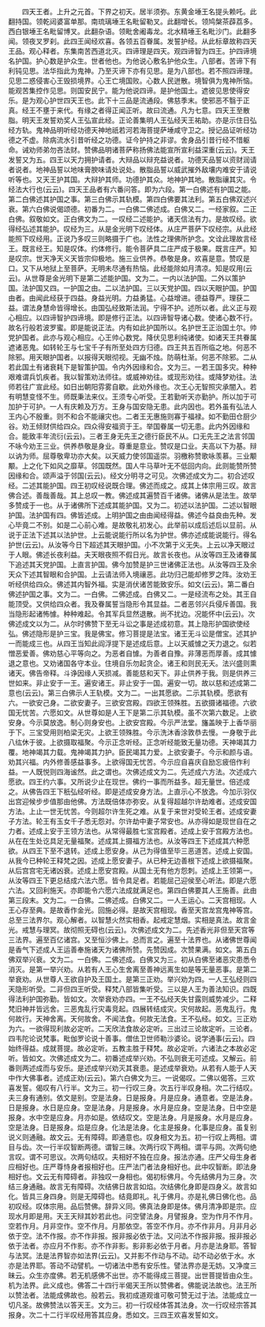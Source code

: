 <!-- { "loadSidebar": true } -->
　　四天王者。上升之元首。下界之初天。居半须弥。东黄金埵王名提头赖吒。此翻持国。领乾闼婆富单那。南琉璃埵王名毗留勒叉。此翻增长。领鸠槃茶薜荔多。西白银埵王名毗留博叉。此翻杂语。领毗舍阇毒龙。北水精埵王名毗沙门。此翻多闻。领夜叉罗刹。此四王闻经欢喜。各领五百眷属。发誓护经。从此标章故称四天王品。观心释者。东集南苦西道北灭。四谛理是四天。观四谛智为四王。护四谛境名护国。护心数是护众生。世者他也。为他说心敷名护他众生。八部者。苦谛下有利钝见思。法华指此为鬼神。乃至灭谛下亦有见思。是为八部也。若不照四谛理。见思二惑侵害心王毁损境界。心王亡境国败。心数人民迸散。境智俱为鬼神所恼。能观苦集控作见思。则国安民宁。能为他说四谛。是护他国土。遮彼见思使得安乐。是为观心护世四天王也。此下十三品是流通段。佛慈季末。使邪恶不翳于正真。经王不壅于来代。有缘之者得正闻正听。故曰流通。凡为七意。四天王至散脂。明天王发誓劝奖人王弘宣此经。正论善集明人王弘经天王祐助。亦是示住日弘经方轨。鬼神品明听经功德天神地祇若河若海菩提萨埵咸守卫之。授记品证听经功德之不虚。除病流水引昔听经之功德。证今护持之非谬。舍身品引昔行经不惜躯命。诫劝师弟勿吝法财。赞佛品明诸菩萨称扬佛法能宣所宣利益深重(云云)。天王发誓又为五。四王以天力拥护请者。大辩品以辩充益说者。功德天品誓以资财润请者说者。地神品誓以地味膏腴味请处说处。散脂品誓以威武摧外敌壤内难安于请说听等也。又天王护其国。大辩护其师。功德护其众。地神护其地。散脂禳其灾。令经法大行也(云云)。四天王品者有六番问答。即为六段。第一白佛述有护国之能。第二白佛述其护国之事。第三白佛示其轨模。第四白佛要其法利。第五白佛双述兴衰。第六白佛说偈颂德。初番为二。一白佛二佛述成。白佛又二。一经家叙。二正白佛。叙敬如文。正白佛文为二。一叹经二述能护。诸天信法有力。是故叹经。欲得经弘述其能护。叹经为三。从是金光明下叹经体。从庄严菩萨下叹经宗。从此经能照下叹经用。正说乃多叹三则略摄于广也。法性之理佛所护念。文诠此理故言经王。既言经王。知是叹体。约体修行。能令菩萨具二庄严成于极果。既言庄严。知是叹宗。世天净天义天皆宗仰极地。施三业供养。恭敬是身。欢喜是意。赞叹是口。又下从地狱上至菩萨。无明未尽通有热恼。此经能除如月清凉。知是叹用(云云)。从世尊是金光明下是第二述能护国。文为二。一内以法护国。二外以策护国。法护国又四。一护国之由。二以法护国。三以天党护国。四以天眼护国。护国由者。由闻此经获于四益。身益光明。力益勇猛。心益增进。德益尊严。理获二益。谓法身慧命皆得增长。由国弘经致斯法润。宁得不护。述所以者。此义正与观心相应。以四谛智护四谛境。即是修行正法。以四谛智导诸心数。使诸心数不行。故名行般若波罗蜜。即是能说正法。内有如此护国所以。名护世王正治国土尔。帅党护国者。此亦与观心相应。心王帅心数党。降伏见思利纯诸使。如诸天王共眷属遮诸恶鬼。如转轮王与七宝千子有所至处四方归德。四王共五百所临之地。何恶不除邪。用天眼护国者。以报得天眼彻视。无幽不烛。防萌杜渐。何恶不除邪。二从若此国土有诸衰耗下是智策护国。令内外因缘和合。文为三。一若王国多灾。种种艰难谓兵饥疾者。我以智策劝法师往。或威神劝往。或现形劝往。或降梦劝往。法师若往广宣此经。如日出朝阳雰雾自歇。此劝外缘也。次王心无智照灾承闇入。若有明慧变怪不生。师既秉法来仪。王须专心听受。王若勤听天亦勤护。所以加于可加护于可护。一人有庆赖及万方。王身与国安隐无患。此内因也。若外虽有弘法人王内心不殷重。则不和合不能禳灾也。二者王无惠施则寡于福禄。如不勤田仓厨少谷。劝王倾财供给四众。四众得安福资于王。举国眷属一切无患。此内外因缘和合。能致丰年流衍(云云)。三者王身无先王之德行臣民不从。口无先王之法言邻国不咏今劝王三业。供养恭敬是身业。尊重是意业。赞叹是口业。夫高以下为基。辩以讷为师。屈尊敬卑功亦大矣。以天威力使邻国遥崇。羽檄称赞歌咏羡慕。三业颙颙。上之化下如风之靡草。邻国既然。国人牛马草叶无不低回内向。此则能赞所赞因缘和合。颂声溢于邻国(云云)。经文分明寻之可见。次佛述成文为二。初合述叹经。二述其能护国。四王初叹经说既合理。佛述而成之。成其上体宗用三叹。故言佛合述。善哉善哉。其上总叹一教。佛述成其遍赞百千诸佛。诸佛从是法生。故举多赞成于一也。从于诸佛所下述成其能护国。又为二。初述以法护国。二述以智眼护国。法护国有四。佛皆述成。上明护国之由由闻经得益。佛述今益良由先种。发心毕竟二不别。如是二心前心难。是故敬礼初发心。此举前以成后述后以显前。从说于正法下述其以法护世。上云能说能行所以名为护世。佛亦述成能说能行。得名护世(云云)。从汝等今日下超述其天眼护国。小不次第于义无失。上云以净天眼过于人眼。佛述长夜利益。夫天眼夜照不假日光。故言长夜也。从汝等四王及诸眷属下追述其天党护国。上直言护国。佛今加赞是护三世诸佛正法也。从汝等四王及余天众下述其智眼和合护国。上云请法师入境禳恶。此功归己能却修罗之阵。汝劝王听经供给四众。佛述其内智外福。实是消伏诸苦能致安乐。如文(云云)。第二番白佛述护国之事。文为二。一白佛。二佛述成。白佛又二。一是经流布之处。其王自能顶受。又供给四众者。我及眷属誓当隐形令其显益。二者恶邻兴兵侵斥善国。我当隐形起诸怖懅。种种难起。令其军兵显然退散。尚不扰边。况能怀中(云云)。次佛述成文以为二。从尔时佛赞下至无斗讼之事是述成初意。其上隐形护国欲使经弘。佛述隐形是护三宝。我是佛宝。修习菩提是法宝。诸王无斗讼是僧宝。述其护一而能成三也。从四王当知此阎浮提下是述成后意。上以天威懅之天力退之。似若憎恶爱善。佛劝慈心平等向之。为恶者自懅。为善者自豫。非薄恶而厚善。成其懅退之意也。又劝诸国各守本业。住境自乐勿起贪企。诸王和则民无夭。法兴盛则熏诸天。佛告帝释。斗诤因缘人天损减。善能慈和天下。非止供养于我。则是供养三世如来。非止安于一王。遍安诸王。非止安于一国。遍安一切。故以慈和述成第二意也(云云)。第三白佛示人王轨模。文为二。一出其愿欲。二示其轨模。愿欲有六。一欲安己身。二欲安妻子。三欲安宫殿。四欲王领殊胜。五欲摄诸福德。六欲国无忧苦。六愿如文。从世尊如是人王下是第二示其轨模。虽不次第六数足。上欲安身。今示莫放逸。制心则身安也。上欲安宫殿。今示严法堂。旛盖映于上香华丽于下。三宝受用则柏梁无灾。上欲王领殊胜。今示洗沐香涂敦恭去慢。一身敬于此八纮休于彼。上欲摄取福聚。今示正念听经。正念听经能致无量功德。天神竭其力覆。地神竭其力载。鬼神竭其力护。臣民竭其力爱。上欲安妻子。今示和颜与语。劝其兴福。内外修善感益事多。上欲得国无忧苦。今示应自喜庆自励忘疲倍作利益。一人既悦则四海谧然。此之谓也。次佛述成文为二。先述成六方法。次述成六愿欲。四王约六事。又所说少止在现世。佛约一事而所益多。超无量世。倍述成之。从佛告四王下秖弘经听经。即是述成安身方法。上直示心不放逸。今加示羽仪出宫迎候步步值那由他佛。方法既倍体亦弥安。从复得超越尔许劫难者。述成安国方法。上止一世无忧苦。今则超尔许生死之难。从复于来世对受轮王者。述成安妻子方法。轮王有玉女千子悉无怨对。尔许劫中妻子常安也。从亦得如是现世自在之力者。述成上安于王领方法也。从常得最胜七宝宫殿者。述成上安于宫殿方法也。从在在生处讫具足无量福聚。述成其上摄福方法也。从汝等四王下述成其六种愿欲。从四王下至不退转。述成上愿安身。从己为得值至毕三恶道苦。述成上安国。从我今已种轮王释梵之因。述成上愿安妻子。从已种无边善根下述成上欲摄福聚。从后宫宫宅无诸凶衰。述成上愿安宫殿。从国土无有他方怨刺。述成上王领第一。从汝等四王下更总结成六法六愿。皆令具足者。若能屈己迎侯至心听法。即是六愿六法。又回利施天。亦即能令六愿六法成就满足也。第四白佛要其人王施善。此由第三段末。文为二。一白佛。二佛述成。白佛又二。一人王运心。二天宫相现。人王心存至典。是故香作金光。回施必得。是故天宫相现。香至天宫龙宫鬼神等宫。总至三法界尔。观心解者。以智慧火然实相香。起戒定慧烟。实相是真法。故言金光。戒慧与理冥。故彻照无碍也(云云)。次佛述成文为二。先述香光非但至天宫等三法界。遍至百亿诸宫。又至恒沙佛上。总而言之。遍至十法界也。从诸佛世尊闻是香气下述成人王运善奉施诸天为诸佛所赞。先赞因成。次赞果满。如文。第五白佛双举兴衰。文为二。一白佛。二佛述成。白佛又为三。初从白佛至诸恶灾患悉令消灭。是第一举兴劝。从若有人王心生舍离至善神远离生如是等无量恶事。是第二举衰劝。从世尊人王欲自护及王国土。是第三正劝。举兴劝为四。一人王弘经则四天隐形听受。二非但四王听受。释梵八部皆集听受。三以是人王为善法知识。四既得法利护国弥勤。皆如文。次举衰劝亦四。一王不弘经天失甘露则威势减少。二释梵旧神并皆远舍。三恶鬼乱行灾毒竞起。四展转结成灾。灾何故起。恶鬼乱行。鬼何故行。天神舍离。天何故舍。不闻法食。何故无法食。王不弘经。如文。三正劝为六。一欲得现利故必定听。二天欣法食故必定听。三出过三论故定听。三论者。四韦陀论说梵事。毗伽罗论说十善事。僧佉卫世师勒沙婆论。说学通事(云云)。四始终得益。成就菩提。故必定听。五教主胜于释梵。故必定听。六诸法之本故必定听。皆如文。次佛述成文为二。初番述成举兴劝。不弘则衰无可述成。又解云。前番则两述成而与安乐。是述成举兴劝灭其衰患。是述成举衰劝。从若有人能于人天中作大佛事者。述成正劝(云云)。第六白佛文为三。一说偈叹。二佛以偈答。三欢喜发誓。偈叹有八行半。文为三。初一行叹三身。次五行半叹身相。次二行结叹。夫三身有通别。依文是别。空是法身。日是报身。月是应身。通意者。空是法身。日是报身。水日是应身。空是法身。月是报身。水月是应身。空是法身。日中空是报身。水中空是应身。月亦如是。依结叹文。空是法身。月是报身。水月是应身。空是法身。日是报身。焰是应身。化法是法身。化主是报身。化事是应身。虽复别说义则通融。故文云。无有障碍。即通意也。叹身相文为五。初一行叹上两相。谓目与齿。次一行半叹智断两德。谓智三昧。次两行叹下两相。谓平与网。次两句绝言叹。谓不可思议。次两句结叹。夫相好不独在应身。报法亦通。庄严父母生身者应相好也。庄严尊恃身者报相好也。庄严法门者法身相好也。此中叹智断。即法身相好也。文云无有障碍者。非独叹一身相也。偈初标佛月。今先结佛月为三身。次结三身通融。故言无有障碍。次结佛日故言如焰。次结佛化身即是四身义。故言如化。皆具三身四身。则是无障碍也。结竟即礼。礼于佛月。亦是礼佛日佛化也。品初叹经。叹体宗用。品后赞佛。辞异义同。佛真法身即是体。佛月清净即是宗。应现水月即是用。天王天辩其妙若此也。问空譬法身。月譬报身。空为作月不作月。空若作月。月非空作。空不作月。月那依空。答空不作月。亦不作非月。月非月必依于空。法不作报。亦不作非报。报非报必依于法。又问法不作报非报。报非报必依于法者。亦应月不作影。亦不作非影。影非影必依于月者。月亦是法身耶。答智与法冥。法是法界智亦如法界(云云)。又并影不作动与不动。动不动必依于水。水亦是法界耶。答动不动譬机。一切诸法中悉有安乐性。譬法界亦是无妨。又净度三昧云。众生亦度佛。若无机感佛不出世。亦不能得成三菩提。出世菩提皆由众生。机为法界。此义成也。佛答二十四行半偈天王所以赞佛者。佛能说法故也。法王所以赞法者。法能成佛故也。般若云。我初成道观谁可敬可赞无过于法。法能成立一切凡圣。故佛赞法以答天王。文为三。初一行叹经体答其法身。次一行叹经宗答其报身。次二十二行半叹经用答其应身。悉如文。三四王欢喜发誓如文。
